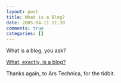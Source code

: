 ```yaml
---
layout: post
title: What is a Blog?
date: 2005-04-11 11:39
comments: true
categories: []
---
```

What is a blog, you ask?

<a href="http://arstechnica.com/news.ars/post/20050409-4793.html">What, exactly, is a blog?</a>

Thanks again, to Ars Technica, for the tidbit.
